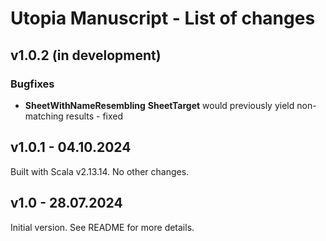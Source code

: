 # Utopia Manuscript - List of changes

## v1.0.2 (in development)
### Bugfixes
- **SheetWithNameResembling** **SheetTarget** would previously yield non-matching results - fixed

## v1.0.1 - 04.10.2024
Built with Scala v2.13.14. No other changes.

## v1.0 - 28.07.2024
Initial version. See README for more details.
